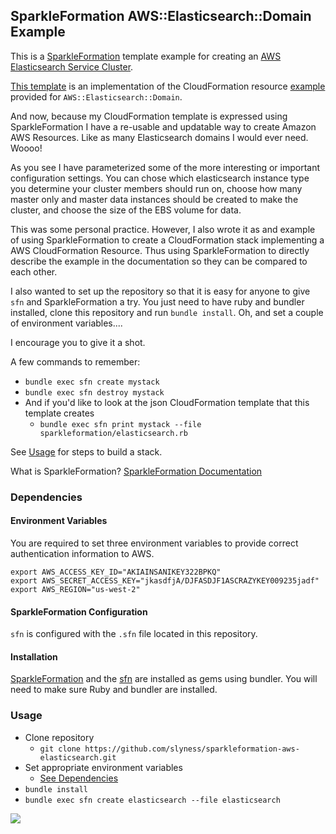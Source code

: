 ## SparkleFormation AWS::Elasticsearch::Domain Example

This is a [SparkleFormation](http://sparkleformation.io) template example for creating
an [AWS Elasticsearch Service Cluster](http://docs.aws.amazon.com/AWSCloudFormation/latest/UserGuide/aws-resource-elasticsearch-domain.html).

[This template](https://github.com/slyness/sparkleformation-aws-elasticsearch/blob/master/sparkleformation/elasticsearch.rb) is an implementation
of the CloudFormation resource [example](http://docs.aws.amazon.com/AWSCloudFormation/latest/UserGuide/aws-resource-elasticsearch-domain.html#d0e51492) provided for `AWS::Elasticsearch::Domain`.

And now, because my CloudFormation template is expressed using SparkleFormation I have a re-usable and updatable way to create Amazon AWS Resources.
Like as many Elasticsearch domains I would ever need. Woooo!

As you see I have parameterized some of the more interesting or important configuration settings. You can chose which elasticsearch instance type you determine your cluster members
should run on, choose how many master only and master data instances should be created to make the cluster, and choose the size of the EBS volume for data.

This was some personal practice. However, I also wrote it as and example of using SparkleFormation to create a CloudFormation stack implementing a AWS CloudFormation Resource.
Thus using SparkleFormation to directly describe the example in the documentation so they can be compared to each other.

I also wanted to set up the repository so that it is easy for anyone to give `sfn` and SparkleFormation a try. You just need to have ruby and bundler installed, clone this repository
and run `bundle install`. Oh, and set a couple of environment variables....

I encourage you to give it a shot.

A few commands to remember:

* `bundle exec sfn create mystack`
* `bundle exec sfn destroy mystack`
* And if you'd like to look at the json CloudFormation template that this template creates
  * `bundle exec sfn print mystack --file sparkleformation/elasticsearch.rb`

See [Usage](#usage) for steps to build a stack.

What is SparkleFormation?
[SparkleFormation Documentation](http://www.sparkleformation.io/docs/sparkle_formation/sparkleformation-dsl.html)

### Dependencies

#### Environment Variables

You are required to set three environment variables to provide
correct authentication information to AWS.

```
export AWS_ACCESS_KEY_ID="AKIAINSANIKEY322BPKQ"
export AWS_SECRET_ACCESS_KEY="jkasdfjA/DJFASDJF1ASCRAZYKEY009235jadf"
export AWS_REGION="us-west-2"
```

#### SparkleFormation Configuration

`sfn` is configured with the `.sfn` file located in this repository.

#### Installation
[SparkleFormation](http://www.sparkleformation.io/docs/sparkle_formation/) and the [sfn](http://www.sparkleformation.io/docs/sfn) are installed as gems using bundler.
You will need to make sure Ruby and bundler are installed.

### Usage

* Clone repository
  * `git clone https://github.com/slyness/sparkleformation-aws-elasticsearch.git`
* Set appropriate environment variables
  * [See Dependencies](#environment-variables)
* `bundle install`
* `bundle exec sfn create elasticsearch --file elasticsearch`

![](http://i.imgur.com/01H017M.gif)

